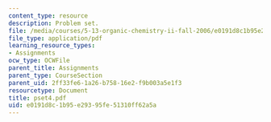 ```yaml
---
content_type: resource
description: Problem set.
file: /media/courses/5-13-organic-chemistry-ii-fall-2006/e0191d8c1b95e29395fe51310ff62a5a_pset4.pdf
file_type: application/pdf
learning_resource_types:
- Assignments
ocw_type: OCWFile
parent_title: Assignments
parent_type: CourseSection
parent_uid: 2ff33fe6-1a26-b758-16e2-f9b003a5e1f3
resourcetype: Document
title: pset4.pdf
uid: e0191d8c-1b95-e293-95fe-51310ff62a5a
---
```


